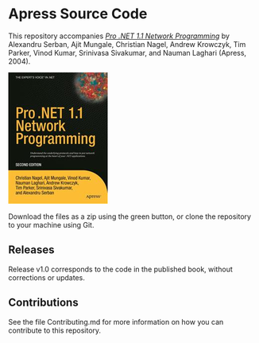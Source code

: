 # Apress Source Code

This repository accompanies [*Pro .NET 1.1 Network Programming*](http://www.apress.com/9781590593455) by Alexandru Serban, Ajit Mungale, Christian Nagel, Andrew Krowczyk, Tim Parker, Vinod Kumar, Srinivasa Sivakumar, and Nauman Laghari (Apress, 2004).

![Cover image](9781590593455.jpg)

Download the files as a zip using the green button, or clone the repository to your machine using Git.

## Releases

Release v1.0 corresponds to the code in the published book, without corrections or updates.

## Contributions

See the file Contributing.md for more information on how you can contribute to this repository.
